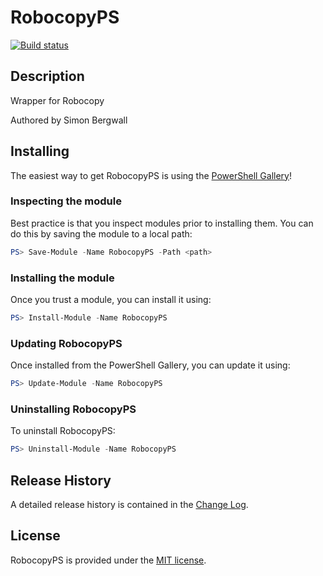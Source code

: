 # RobocopyPS

[![Build status](https://ci.appveyor.com/api/projects/status/2hpug3ow4yv1810a?svg=true)](https://ci.appveyor.com/project/WalleSx/robocopyps)

## Description

Wrapper for Robocopy

Authored by Simon Bergwall

## Installing

The easiest way to get RobocopyPS is using the [PowerShell Gallery](https://powershellgallery.com/packages/RobocopyPS/)!

### Inspecting the module

Best practice is that you inspect modules prior to installing them. You can do this by saving the module to a local path:

``` PowerShell
PS> Save-Module -Name RobocopyPS -Path <path>
```

### Installing the module

Once you trust a module, you can install it using:

``` PowerShell
PS> Install-Module -Name RobocopyPS
```

### Updating RobocopyPS

Once installed from the PowerShell Gallery, you can update it using:

``` PowerShell
PS> Update-Module -Name RobocopyPS
```

### Uninstalling RobocopyPS

To uninstall RobocopyPS:

``` PowerShell
PS> Uninstall-Module -Name RobocopyPS
```

## Release History

A detailed release history is contained in the [Change Log](CHANGELOG.md).

## License

RobocopyPS is provided under the [MIT license](LICENSE.md).